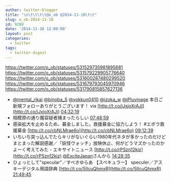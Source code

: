 ```yaml
---
author: twitter-blogger
title: "\n\t\t\t\t@o_ob @2014-11-10\t\t"
slug: o_ob-2014-11-10
id: 9288
date: '2014-11-10 12:00:00'
layout: post
categories:
  - twitter
tags:
  - twitter-digest
---
```


https://twitter.com/o_ob/statuses/531529735981895681 https://twitter.com/o_ob/statuses/531579229905776640 https://twitter.com/o_ob/statuses/531600287480299520 https://twitter.com/o_ob/statuses/531679793045970946 https://twitter.com/o_ob/statuses/531790815857627136  

*   [@mental_rikai](https://twitter.com/mental_rikai) [@binoba_S](https://twitter.com/binoba_S) [@yokkun0410](https://twitter.com/yokkun0410) [@izoka_w](https://twitter.com/izoka_w) [@jPluvinage](https://twitter.com/jPluvinage) 本日ご新規フォローありがとうございます！ via [http://t.co/jJxjoXrAJj](http://t.co/jJxjoXrAJj) [04:32:19](https://twitter.com/o_ob/statuses/531529735981895681)
*   相模原の通り魔容疑者捕まったらしい [07:48:59](https://twitter.com/o_ob/statuses/531579229905776640)
*   感染拡大を止めるため、募金しました。救援募金に協力しよう！ #エボラ救援募金 [http://t.co/cbNLMrae6o](http://t.co/cbNLMrae6o) [09:12:39](https://twitter.com/o_ob/statuses/531600287480299520)
*   いちいち突っ込んでたらキリがないぐらい1980年代ネタが多かったのだけどまとまった解説感謝／「妖怪ウォッチ」放映休止、何がどうマズかったのかよーく考えてみた - エキサイトニュース [http://t.co/rPSzn12kiz](http://t.co/rPSzn12kiz) [@ExciteJapan](https://twitter.com/ExciteJapan)さんから [14:28:35](https://twitter.com/o_ob/statuses/531679793045970946)
*   ひょっとして"specular"／すぺきゆらあ 【スペキュラー】 speculer／アスキーデジタル用語辞典 [http://t.co/5IIcuQhmxR](http://t.co/5IIcuQhmxR) [21:49:45](https://twitter.com/o_ob/statuses/531790815857627136)
